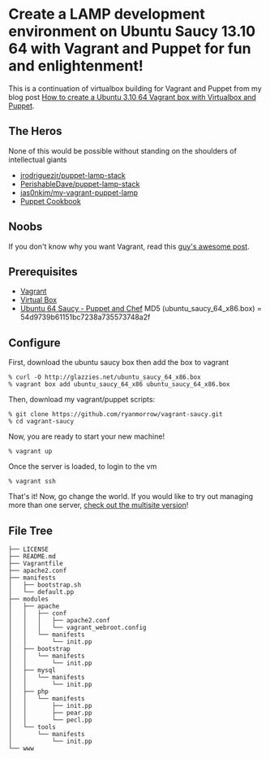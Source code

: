 # Create a LAMP development environment on Ubuntu Saucy 13.10 64 with Vagrant and Puppet for fun and enlightenment!

This is a continuation of virtualbox building for Vagrant and Puppet from my blog post [How to create a Ubuntu 3.10 64 Vagrant box with Virtualbox and Puppet](http://spider.glazzies.net/2014/02/how-to-create-a-ubuntu-3-10-64-vagrant-box-with-virtualbox-and-puppet/).

## The Heros
None of this would be possible without standing on the shoulders of intellectual giants
* [jrodriguezjr/puppet-lamp-stack](https:github.com/jrodriguezjr/puppet-lamp-stack)
* [PerishableDave/puppet-lamp-stack](https://github.com/PerishableDave/puppet-lamp-stack)
* [jas0nkim/my-vagrant-puppet-lamp](https://github.com/jas0nkim/my-vagrant-puppet-lamp)
* [Puppet Cookbook](http://puppetcookbook.com/posts/creating-a-directory.html)

## Noobs
If you don't know why you want Vagrant, read this [guy's awesome post](https://raw.github.com/mcandre/hello-vagrant/master/README.md).

## Prerequisites
* [Vagrant](http://www.vagrantup.com/)
* [Virtual Box](https://www.virtualbox.org/)
* [Ubuntu 64 Saucy - Puppet and Chef](http://glazzies.net/ubuntu_saucy_64_x86.box)
    MD5 (ubuntu_saucy_64_x86.box) = 54d9739b61151bc7238a735573748a2f

## Configure
First, download the ubuntu saucy box then add the box to vagrant

    % curl -O http://glazzies.net/ubuntu_saucy_64_x86.box
    % vagrant box add ubuntu_saucy_64_x86 ubuntu_saucy_64_x86.box 

Then, download my vagrant/puppet scripts:

    % git clone https://github.com/ryanmorrow/vagrant-saucy.git
    % cd vagrant-saucy

Now, you are ready to start your new machine!

    % vagrant up

Once the server is loaded, to login to the vm

    % vagrant ssh

That's it! Now, go change the world.  If you would like to try out managing more than one server, [check out the multisite version](https://github.com/ryanmorrow/vagrant-saucy-multi)!

## File Tree

    ├── LICENSE
    ├── README.md
    ├── Vagrantfile
    ├── apache2.conf
    ├── manifests
    │   ├── bootstrap.sh
    │   └── default.pp
    ├── modules
    │   ├── apache
    │   │   ├── conf
    │   │   │   ├── apache2.conf
    │   │   │   └── vagrant_webroot.config
    │   │   └── manifests
    │   │       └── init.pp
    │   ├── bootstrap
    │   │   └── manifests
    │   │       └── init.pp
    │   ├── mysql
    │   │   └── manifests
    │   │       └── init.pp
    │   ├── php
    │   │   └── manifests
    │   │       ├── init.pp
    │   │       ├── pear.pp
    │   │       └── pecl.pp
    │   └── tools
    │       └── manifests
    │           └── init.pp
    └── www
